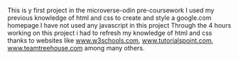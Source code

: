 This is y first project in the microverse-odin pre-coursework
I used my previous knowledge of html and css to create and style a google.com homepage
I have not used any javascript in this project
Through the 4 hours working on this project i had to refresh my knowledge of html and css thanks to websites like www.w3schools.com, www.tutorialspoint.com, www.teamtreehouse.com among many others.
